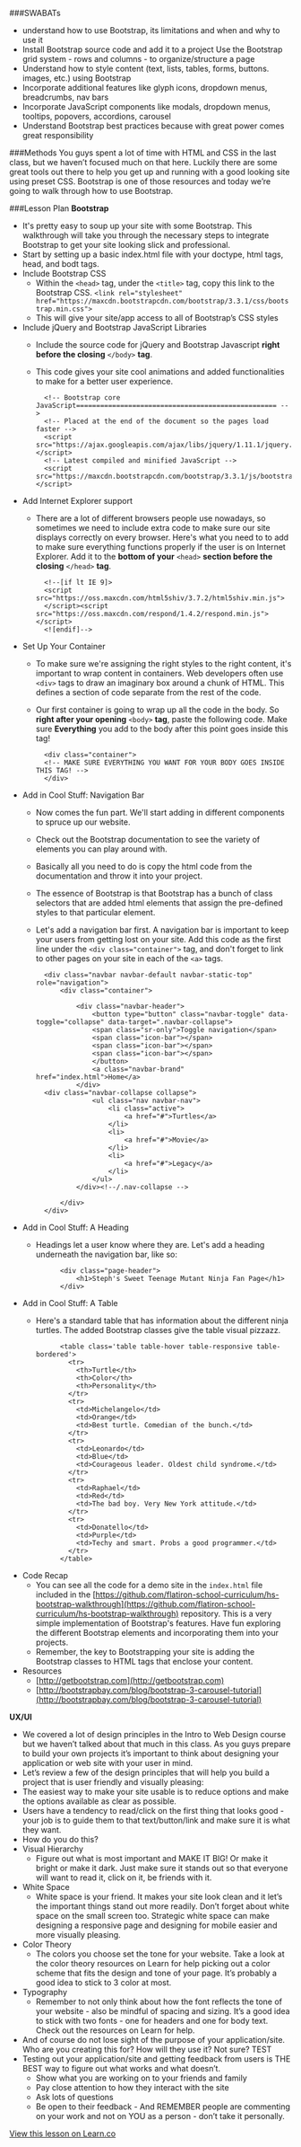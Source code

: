###SWABATs

+ understand how to use Bootstrap, its limitations and when and why to use it
+ Install Bootstrap source code and add it to a project
Use the Bootstrap grid system - rows and columns - to organize/structure a page
+ Understand how to style content (text, lists, tables, forms, buttons. images, etc.) using Bootstrap
+ Incorporate additional features like glyph icons, dropdown menus, breadcrumbs, nav bars
+ Incorporate JavaScript components like modals, dropdown menus, tooltips, popovers, accordions, carousel
+ Understand Bootstrap best practices because with great power comes great responsibility

###Methods
You guys spent a lot of time with HTML and CSS in the last class, but we haven’t focused much on that here. Luckily there are some great tools out there to help you get up and running with a good looking site using preset CSS. Bootstrap is one of those resources and today we’re going to walk through how to use Bootstrap.

###Lesson Plan
<b>Bootstrap</b>

+ It's pretty easy to soup up your site with some Bootstrap. This walkthrough will take you through the necessary steps to integrate Bootstrap to get your site looking slick and professional.
+ Start by setting up a basic index.html file with your doctype, html tags, head, and bodt tags.
+ Include Bootstrap CSS
	+ Within the `<head>` tag, under the `<title>` tag, copy this link to the Bootstrap CSS.
		`<link rel="stylesheet" href="https://maxcdn.bootstrapcdn.com/bootstrap/3.3.1/css/bootstrap.min.css">`
	+ This will give your site/app access to all of Bootstrap’s CSS styles
+ Include jQuery and Bootstrap JavaScript Libraries
	+ Include the source code for jQuery and Bootstrap Javascript **right before the closing** `</body>` **tag**. 
	+ This code gives your site cool animations and added functionalities to make for a better user experience.

			<!-- Bootstrap core JavaScript================================================== -->
			<!-- Placed at the end of the document so the pages load faster -->
			<script src="https://ajax.googleapis.com/ajax/libs/jquery/1.11.1/jquery.min.js"></script>
			<!-- Latest compiled and minified JavaScript -->
			<script src="https://maxcdn.bootstrapcdn.com/bootstrap/3.3.1/js/bootstrap.min.js"></script>
	
+ Add Internet Explorer support
	+ There are a lot of different browsers people use nowadays, so sometimes we need to include extra code to make sure our site displays correctly on every browser. Here's what you need to to add to make sure everything functions properly if the user is on Internet Explorer. Add it to the **bottom of your** `<head>` **section before the closing** `</head>` **tag**.

	
			<!--[if lt IE 9]>
			<script src="https://oss.maxcdn.com/html5shiv/3.7.2/html5shiv.min.js">
			</script><script src="https://oss.maxcdn.com/respond/1.4.2/respond.min.js"></script>
			<![endif]-->
+ Set Up Your Container
	+ To make sure we're assigning the right styles to the right content, it's important to wrap content in containers. Web developers often use `<div>` tags to draw an imaginary box around a chunk of HTML. This defines a section of code separate from the rest of the code. 
	+ Our first container is going to wrap up all the code in the body. So **right after your opening** `<body>` **tag**, paste the following code. Make sure **Everything** you add to the body after this point goes inside this tag!

			<div class="container">
  			<!-- MAKE SURE EVERYTHING YOU WANT FOR YOUR BODY GOES INSIDE THIS TAG! -->
			</div>
+ Add in Cool Stuff: Navigation Bar
	+ Now comes the fun part. We'll start adding in different components to spruce up our website. 
	+ Check out the Bootstrap documentation to see the variety of elements you can play around with. 
	+ Basically all you need to do is copy the html code from the documentation and throw it into your project. 
	+ The essence of Bootstrap is that Bootstrap has a bunch of class selectors that are added html elements that assign the pre-defined styles to that particular element.
	+ Let's add a navigation bar first. A navigation bar is important to keep your users from getting lost on your site. Add this code as the first line under the `<div class="container">` tag, and don't forget to link to other pages on your site in each of the `<a>` tags.

			<div class="navbar navbar-default navbar-static-top" role="navigation">
			    <div class="container">

			        <div class="navbar-header">
			            <button type="button" class="navbar-toggle" data-toggle="collapse" data-target=".navbar-collapse">
			            <span class="sr-only">Toggle navigation</span>
			            <span class="icon-bar"></span>
			            <span class="icon-bar"></span>
			            <span class="icon-bar"></span>
			            </button>
			            <a class="navbar-brand" href="index.html">Home</a>
			        </div>
			<div class="navbar-collapse collapse">
			            <ul class="nav navbar-nav">
			                <li class="active">
			                    <a href="#">Turtles</a>
			                </li>
			                <li>
			                    <a href="#">Movie</a>
			                </li>
			                <li>
			                    <a href="#">Legacy</a>
			                </li>
			            </ul>
			        </div><!--/.nav-collapse -->

			    </div>
			</div>
+ Add in Cool Stuff: A Heading
	+ Headings let a user know where they are. Let's add a heading underneath the navigation bar, like so:
	
				<div class="page-header">
	    			<h1>Steph's Sweet Teenage Mutant Ninja Fan Page</h1>
				</div>
+ Add in Cool Stuff: A Table
	+ Here's a standard table that has information about the different ninja turtles. The added Bootstrap classes give the table visual pizzazz.
		
		
				<table class='table table-hover table-responsive table-bordered'>
				  <tr>
				    <th>Turtle</th>
				    <th>Color</th>
				    <th>Personality</th>
				  </tr>
				  <tr>
				    <td>Michelangelo</td>
				    <td>Orange</td>
				    <td>Best turtle. Comedian of the bunch.</td>
				  </tr>
				  <tr>
				    <td>Leonardo</td>
				    <td>Blue</td>
				    <td>Courageous leader. Oldest child syndrome.</td>
				  </tr>
				  <tr>
				    <td>Raphael</td>
				    <td>Red</td>
				    <td>The bad boy. Very New York attitude.</td>
				  </tr>
				  <tr>
				    <td>Donatello</td>
				    <td>Purple</td>
				    <td>Techy and smart. Probs a good programmer.</td>
				  </tr>
				</table>
+ Code Recap
	+ You can see all the code for a demo site in the `index.html` file included in the [https://github.com/flatiron-school-curriculum/hs-bootstrap-walkthrough](https://github.com/flatiron-school-curriculum/hs-bootstrap-walkthrough)  repository. This is a very simple implementation of Bootstrap's features. Have fun exploring the different Bootstrap elements and incorporating them into your projects. 
	+ Remember, the key to Bootstrapping your site is adding the Bootstrap classes to HTML tags that enclose your content.
+ Resources
	+ [http://getbootstrap.com](http://getbootstrap.com)
	+ [http://bootstrapbay.com/blog/bootstrap-3-carousel-tutorial](http://bootstrapbay.com/blog/bootstrap-3-carousel-tutorial) 

<b>UX/UI</b>

+ We covered a lot of design principles in the Intro to Web Design course but we haven’t talked about that much in this class. As you guys prepare to build your own projects it’s important to think about designing your application or web site with your user in mind.
+ Let’s review a few of the design principles that will help you build a project that is user friendly and visually pleasing:
+ The easiest way to make your site usable is to reduce options and make the options available as clear as possible. 
+ Users have a tendency to read/click on the first thing that looks good - your job is to guide them to that text/button/link and make sure it is what they want.
+ How do you do this?
+ Visual Hierarchy
	+ Figure out what is most important and MAKE IT BIG! Or make it bright or make it dark. Just make sure it stands out so that everyone will want to read it, click on it, be friends with it.
+ White Space
	+ White space is your friend. It makes your site look clean and it let’s the important things stand out more readily. Don’t forget about white space on the small screen too. Strategic white space can make designing a responsive page and designing for mobile easier and more visually pleasing.
+ Color Theory
	+ The colors you choose set the tone for your website. Take a look at the color theory resources on Learn for help picking out a color scheme that fits the design and tone of your page. It’s probably a good idea to stick to 3 color at most.
+ Typography
	+ Remember to not only think about how the font reflects the tone of your website - also be mindful of spacing and sizing. It’s a good idea to stick with two fonts - one for headers and one for body text. Check out the resources on Learn for help.
+ And of course do not lose sight of the purpose of your application/site. Who are you creating this for? How will they use it? Not sure? TEST
+ Testing out your application/site and getting feedback from users is THE BEST way to figure out what works and what doesn’t. 
	+ Show what you are working on to your friends and family 
	+ Pay close attention to how they interact with the site
	+ Ask lots of questions
	+ Be open to their feedback - And REMEMBER people are commenting on your work and not on YOU as a person - don’t take it personally.


<a href='https://learn.co/lessons/hs-advanced-web-design-teachers-guide-bootstrap' data-visibility='hidden'>View this lesson on Learn.co</a>
